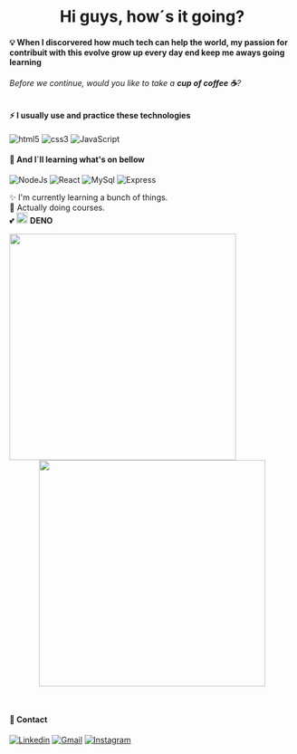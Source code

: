 

<h1 align="center"> Hi guys, how´s it going?  </h1>

#### 💡 When I discorvered how much tech can help the world, my passion for contribuit with this evolve grow up every day end keep me aways going learning

###### Before we continue, would you like to take a **cup of coffee ☕**?


#### ⚡ I usually use and practice these technologies
![html5](https://img.shields.io/badge/HTML5-E34F26?style=for-the-badge&logo=html5&logoColor=white)
![css3](https://img.shields.io/badge/CSS3-1572B6?style=for-the-badge&logo=css3&logoColor=white)
![JavaScript](https://img.shields.io/badge/JavaScript-F7DF1E?style=for-the-badge&logo=javascript&logoColor=black)


#### 🚀 And I´ll learning what's on bellow

![NodeJs](https://img.shields.io/badge/Node.js-43853D?style=for-the-badge&logo=node.js&logoColor=white)
![React](https://img.shields.io/badge/React-20232A?style=for-the-badge&logo=react&logoColor=61DAFB)
![MySql](https://img.shields.io/badge/MySQL-005C84?style=for-the-badge&logo=mysql&logoColor=white)
![Express](https://img.shields.io/badge/Express.js-404D59?style=for-the-badge)

:sparkles: I'm currently learning a bunch of things. <br />
:bookmark: Actually doing courses. <br />
:two_hearts: <img src="https://deno.land/logo.svg" alt="denojs" width="20" height="20"/> **DENO** <br />


<p align="center">
  <img align="left" src="https://github-readme-stats.vercel.app/api/top-langs/?username=mariohenrlque&layout=compact&langs_count=16&theme=dracula" width="400" />
  <img align="" src="https://github-readme-stats.vercel.app/api?username=mariohenrlque&show_icons=true&theme=dracula&include_all_commits=true&count_public=true" width="400" />
</p>

<br/>

#### 📱 Contact
[![Linkedin](https://img.shields.io/badge/LinkedIn-0077B5?style=for-the-badge&logo=linkedin&logoColor=white "LinkedIn")](https://www.linkedin.com/in/mario-henrique-61b44023a/) [![Gmail](https://img.shields.io/badge/Gmail-D14836?style=for-the-badge&logo=gmail&logoColor=white)](mailto:mhliquinho@gmail.com) [![Instagram](https://img.shields.io/badge/Instagram-E4405F?style=for-the-badge&logo=instagram&logoColor=white "Instagram")](https://www.instagram.com/mario_henrlque/)
